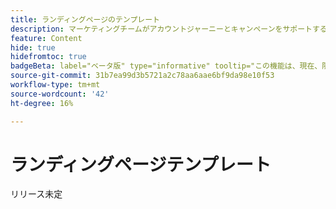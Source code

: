 ```yaml
---
title: ランディングページのテンプレート
description: マーケティングチームがアカウントジャーニーとキャンペーンをサポートする新しいページを作成するために使用できる、ランディングページテンプレートを作成する方法を説明します。
feature: Content
hide: true
hidefromtoc: true
badgeBeta: label="ベータ版" type="informative" tooltip="この機能は、現在、限定ベータ版リリース中です"
source-git-commit: 31b7ea99d3b5721a2c78aa6aae6bf9da98e10f53
workflow-type: tm+mt
source-wordcount: '42'
ht-degree: 16%

---
```


# ランディングページテンプレート

リリース未定
